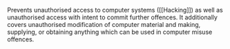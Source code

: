 Prevents unauthorised access to computer systems ([[Hacking]]) as well as unauthorised access with intent to commit further offences. It additionally covers unauthorised modification of computer material and making, supplying, or obtaining anything which can be used in computer misuse offences.